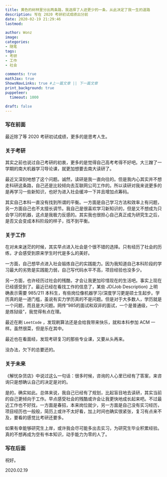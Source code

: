 ```yaml
---
title: 黄色的树林里分出两条路，我选择了人迹更少的一条，从此决定了我一生的道路
description: 写在 2020 考研初试成绩出分前
date: 2020-02-19 21:29:46
lastmod:

author: Wonz
image: 
categories:
- 随笔
tags:
- 考研
- 工作
- 社会

comments: true
mathJax: true
ShowsNavLinks: true #上一篇文章 || 下一篇文章
print_background: true
puppeteer:
  timeout: 1000

draft: false
---
```

### 写在前面

最近除了等 2020 考研初试成绩，更多的是思考人生。

### 关于考研

其实之前也说过自己考研的初衷，更多的是觉得自己高考考得不好吧。大三蹭了一学期的南大机器学习导论课，就更加想要去南大读研了。

最近又深刻地想了这个问题。诚然，读研是我一直向往的。但是我内心其实并不想走科研这条路，自己还是比较倾向去互联网公司工作的。所以读研对我来说更多的是再学习一些新知识，也好为进入社会缓冲一下并且增加点筹码。

其实自己本科一直没有找到所谓的平衡。一方面是自己学习方法和效率上有问题，另一方面自己也不太擅长调节。我自己是很喜欢学习新知识的，但是又不想成为只会学习的机器，这点是我极力反感的。其实我也很担心自己真正成为研究生之后，是否又会变成本科阶段的样子，找不到平衡。

### 关于工作

在对未来迷茫的时候，其实早点进入社会是个很不错的选择。只有经历了社会的历练，才会感受到原来学生时代是多么的美好。

一方面，自己想早点进入社会锻炼自己的实践能力。因为我知道自己本科阶段的学习最大的劣势是实践能力弱，自己写代码水平不高，项目经验也没多少。

另一方面，也许经历过社会的残酷，才会让我更加珍惜现在的生活吧。事实上现在已经感受到了。最近已经在看找工作的信息了，某些 JD(Job Description) 上明确表示需要 985/211 本科生，有些岗位像机器学习/深度学习更是硕士生起步。学历真的是一道门槛，虽说有实力学历真的不是问题。但是对于大多数人，学历就是一个问题，而且是大问题。网传“985的面试和双非的面试，一个是普通级，一个是炼狱级”，我觉得有点在理。

最近在刷 `LeetCode` ，发现刷算法还是会给我带来快乐，就和本科参加 ACM 一样。虽然很菜，但是乐在其中。

最近也在看面经，发现考研复习的那些专业课，又要从头再来。

没办法，欠下的总要还的。

### 关于未来

《解忧杂货店》中说过这么一句话：很多时候，咨询的人心里已经有了答案，来咨询只是想确认自己的决定是对的。

是的，确实如此。总体来说，我自己已经有了规划，比起盲目地去读研，其实当前的自己更倾向于工作。早点感受社会的残酷或许会让我更快地成长起来吧。不过最近工作也不好找，一方面是春招，本来岗位就少，另一方面是自己没有实习经历，项目经历也一般般，简历上或许不太好看，加上时间也确实很紧张，复习有点来不及，要看的感觉比考研还要多。

如果有幸能够研究生上岸，或许我会尽可能多出去实习，为研究生毕业积累经验。真的不想再成为空有书本知识，动手能力为零的人了。

### 写在后面

祝好。

2020.02.19
